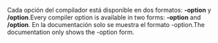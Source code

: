 
<span data-ttu-id="ff606-101">Cada opción del compilador está disponible en dos formatos: **-option** y **/option**.</span><span class="sxs-lookup"><span data-stu-id="ff606-101">Every compiler option is available in two forms: **-option** and **/option**.</span></span> <span data-ttu-id="ff606-102">En la documentación solo se muestra el formato -option.</span><span class="sxs-lookup"><span data-stu-id="ff606-102">The documentation only shows the -option form.</span></span> 
